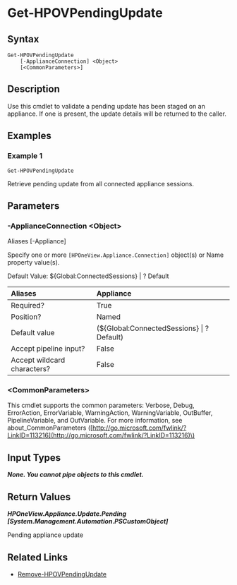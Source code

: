 ﻿---
description: Verify pending appliance update has been staged.
---

# Get-HPOVPendingUpdate

## Syntax

```text
Get-HPOVPendingUpdate
    [-ApplianceConnection] <Object>
    [<CommonParameters>]
```

## Description

Use this cmdlet to validate a pending update has been staged on an appliance.  If one is present, the update details will be returned to the caller.

## Examples

###  Example 1 

```text
Get-HPOVPendingUpdate

```

Retrieve pending update from all connected appliance sessions.

## Parameters

### -ApplianceConnection &lt;Object&gt;

Aliases [-Appliance]

Specify one or more `[HPOneView.Appliance.Connection]` object(s) or Name property value(s).

Default Value: ${Global:ConnectedSessions} | ? Default

| Aliases | Appliance |
| :--- | :--- |
| Required? | True |
| Position? | Named |
| Default value | (${Global:ConnectedSessions} &vert; ? Default) |
| Accept pipeline input? | False |
| Accept wildcard characters? | False |

### &lt;CommonParameters&gt;

This cmdlet supports the common parameters: Verbose, Debug, ErrorAction, ErrorVariable, WarningAction, WarningVariable, OutBuffer, PipelineVariable, and OutVariable. For more information, see about\_CommonParameters \([http://go.microsoft.com/fwlink/?LinkID=113216](http://go.microsoft.com/fwlink/?LinkID=113216)\)

## Input Types

_**None.  You cannot pipe objects to this cmdlet.**_

## Return Values

_**HPOneView.Appliance.Update.Pending [System.Management.Automation.PSCustomObject]**_

Pending appliance update

## Related Links

* [Remove-HPOVPendingUpdate](remove-hpovpendingupdate.md)

